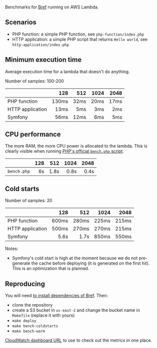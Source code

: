 Benchmarks for [Bref](https://github.com/mnapoli/bref) running on AWS Lambda.

## Scenarios

- PHP function: a simple PHP function, see `php-function/index.php`
- HTTP application: a simple PHP script that returns `Hello world`, see `http-application/index.php`

## Minimum execution time

Average execution time for a lambda that doesn't do anything.

Number of samples: 100-200

|                  | 128   | 512  | 1024 | 2048 |
|------------------|------:|-----:|-----:|-----:|
| PHP function     | 130ms | 32ms | 20ms | 17ms |
| HTTP application |  13ms |  5ms |  3ms |  2ms |
| Symfony          |  56ms | 12ms |  6ms |  5ms |

## CPU performance

The more RAM, the more CPU power is allocated to the lambda. This is clearly visible when running [PHP's official `bench.php` script](https://github.com/php/php-src/blob/master/Zend/bench.php).

|                  | 128   | 512  | 1024 | 2048 |
|------------------|------:|-----:|-----:|-----:|
| `bench.php`      |    6s | 1.8s | 0.8s | 0.4s |

## Cold starts

Number of samples: 20

|                  | 128   | 512   | 1024  | 2048  |
|------------------|------:|------:|------:|------:|
| PHP function     | 600ms | 280ms | 225ms | 215ms |
| HTTP application | 500ms | 270ms | 270ms | 215ms |
| Symfony          |  5.6s |  1.7s | 850ms | 550ms |

Notes:

- Symfony's cold start is high at the moment because we do not pre-generate the cache before deploying (it is generated on the first hit). This is an optimization that is planned.

## Reproducing

You will need [to install dependencies of Bref](https://bref.sh/docs/installation.html). Then:

- clone the repository
- create a S3 bucket in `us-east-2` and change the bucket name in `Makefile` (replace it with yours)
- `make deploy`
- `make bench-coldstarts`
- `make bench-warm`

[CloudWatch dashboard URL](https://us-east-2.console.aws.amazon.com/cloudwatch/home?region=us-east-2#metricsV2:graph=~(metrics~(~(~'AWS*2fLambda~'Invocations~'FunctionName~'bref-benchmark-php-function-128~(stat~'Sum~yAxis~'right~period~900))~(~'.~'Duration~'.~'.~(stat~'Minimum~period~900))~(~'...~(stat~'Average~period~900))~(~'...~(stat~'Maximum~period~900))~(~'.~'Invocations~'.~'bref-benchmark-php-function-512~(stat~'Sum~yAxis~'right~period~900))~(~'.~'Duration~'.~'.~(stat~'Minimum~period~900))~(~'...~(stat~'Average~period~900))~(~'...~(stat~'Maximum~period~900))~(~'.~'Invocations~'.~'bref-benchmark-php-function-1024~(stat~'Sum~yAxis~'right~period~900))~(~'.~'Duration~'.~'.~(stat~'Minimum~period~900))~(~'...~(stat~'Average~period~900))~(~'...~(stat~'Maximum~period~900))~(~'.~'Invocations~'.~'bref-benchmark-php-function-2048~(stat~'Sum~yAxis~'right~period~900))~(~'.~'Duration~'.~'.~(stat~'Minimum~period~900))~(~'...~(stat~'Average~period~900))~(~'...~(stat~'Maximum~period~900))~(~'.~'Invocations~'.~'bref-benchmark-http-application-128~(period~900~stat~'Sum~yAxis~'right))~(~'.~'Duration~'.~'.~(period~900~stat~'Minimum))~(~'...~(period~900~stat~'Average))~(~'...~(period~900~stat~'Maximum))~(~'.~'Invocations~'.~'bref-benchmark-http-application-512~(period~900~stat~'Sum~yAxis~'right))~(~'.~'Duration~'.~'.~(period~900~stat~'Minimum))~(~'...~(period~900~stat~'Average))~(~'...~(period~900~stat~'Maximum))~(~'.~'Invocations~'.~'bref-benchmark-http-application-1024~(period~900~stat~'Sum~yAxis~'right))~(~'.~'Duration~'.~'.~(period~900~stat~'Minimum))~(~'...~(period~900~stat~'Average))~(~'...~(period~900~stat~'Maximum))~(~'.~'Invocations~'.~'bref-benchmark-http-application-2048~(period~900~stat~'Sum~yAxis~'right))~(~'.~'Duration~'.~'.~(period~900~stat~'Minimum))~(~'...~(period~900~stat~'Average))~(~'...~(period~900~stat~'Maximum))~(~'.~'Invocations~'.~'bref-benchmark-php-bench-128~(period~900~stat~'Sum~yAxis~'right~color~'*23c7c7c7))~(~'.~'Duration~'.~'.~(period~900~stat~'Minimum))~(~'...~(period~900~stat~'Average~color~'*232ca02c))~(~'...~(period~900~stat~'Maximum))~(~'.~'Invocations~'.~'bref-benchmark-php-bench-512~(period~900~stat~'Sum~yAxis~'right~color~'*23c7c7c7))~(~'.~'Duration~'.~'.~(period~900~stat~'Minimum~color~'*23d62728))~(~'...~(period~900~stat~'Average~color~'*232ca02c))~(~'...~(period~900~stat~'Maximum))~(~'.~'Invocations~'.~'bref-benchmark-php-bench-1024~(period~900~stat~'Sum~yAxis~'right~color~'*23c7c7c7))~(~'.~'Duration~'.~'.~(period~900~stat~'Minimum~color~'*23d62728))~(~'...~(period~900~stat~'Average~color~'*231f77b4))~(~'...~(period~900~stat~'Maximum~color~'*232ca02c))~(~'.~'Invocations~'.~'bref-benchmark-php-bench-2048~(period~900~stat~'Sum~yAxis~'right~color~'*23c7c7c7))~(~'.~'Duration~'.~'.~(period~900~stat~'Minimum~color~'*23d62728))~(~'...~(period~900~stat~'Average~color~'*231f77b4))~(~'...~(period~900~stat~'Maximum~color~'*232ca02c)))~view~'singleValue~stacked~false~region~'us-east-2~start~'-PT15M~end~'P0D~yAxis~(left~(min~0)~right~(min~0)));namespace=~'AWS*2fLambda;dimensions=~'FunctionName) to use to check out the metrics in one place.
